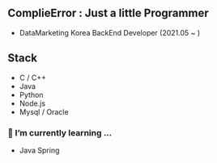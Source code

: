 ## ComplieError : Just a little Programmer
- DataMarketing Korea BackEnd Developer (2021.05 ~ )
## Stack
- C / C++
- Java
- Python
- Node.js
- Mysql / Oracle

### 🌱 I’m currently learning ...
- Java Spring
